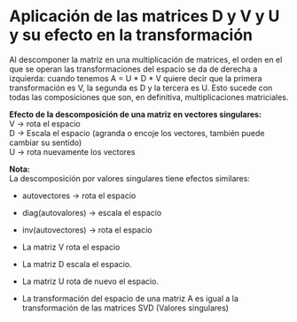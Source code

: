 # Aplicación de las matrices D y V y U y su efecto en la transformación

Al descomponer la matriz en una multiplicación de matrices, el orden en el que se operan las transformaciones del espacio se da de derecha a izquierda: cuando tenemos A = U * D * V quiere decir que la primera transformación es V, la segunda es D y la tercera es U. Esto sucede con todas las composiciones que son, en definitiva, multiplicaciones matriciales.

**Efecto de la descomposición de una matriz en vectores singulares:**  
V → rota el espacio  
D → Escala el espacio (agranda o encoje los vectores, también puede cambiar su sentido)  
U → rota nuevamente los vectores

**Nota:**  
La descomposición por valores singulares tiene efectos similares:

-   autovectores → rota el espacio
-   diag(autovalores) → escala el espacio
-   inv(autovectores) → rota el espacio

-   La matriz V rota el espacio
-   La matriz D escala el espacio.
-   La matriz U rota de nuevo el espacio.
-   La transformación del espacio de una matriz A es igual a la transformación de las matrices SVD (Valores singulares)